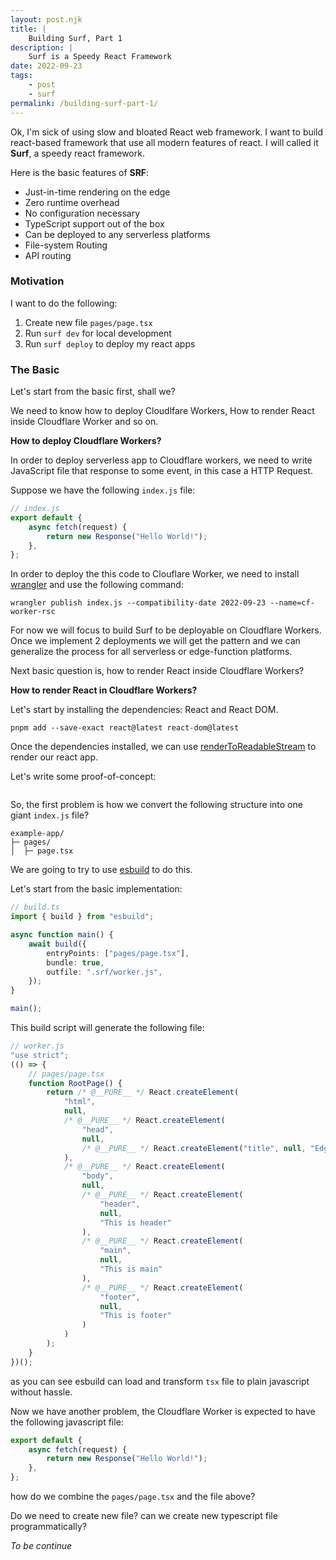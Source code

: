 ```yaml
---
layout: post.njk
title: |
    Building Surf, Part 1
description: |
    Surf is a Speedy React Framework
date: 2022-09-23
tags:
    - post
    - surf
permalink: /building-surf-part-1/
---
```


Ok, I'm sick of using slow and bloated React web framework. I want to build
react-based framework that use all modern features of react. I will called it
**Surf**, a speedy react framework.

Here is the basic features of **SRF**:

-   Just-in-time rendering on the edge
-   Zero runtime overhead
-   No configuration necessary
-   TypeScript support out of the box
-   Can be deployed to any serverless platforms
-   File-system Routing
-   API routing

### Motivation

I want to do the following:

1. Create new file `pages/page.tsx`
2. Run `surf dev` for local development
3. Run `surf deploy` to deploy my react apps

### The Basic

Let's start from the basic first, shall we?

We need to know how to deploy Cloudlfare Workers, How to render React inside
Cloudflare Worker and so on.

**How to deploy Cloudflare Workers?**

In order to deploy serverless app to Cloudflare workers, we need to write
JavaScript file that response to some event, in this case a HTTP Request.

Suppose we have the following `index.js` file:

```js
// index.js
export default {
    async fetch(request) {
        return new Response("Hello World!");
    },
};
```

In order to deploy the this code to Clouflare Worker, we need to install
[wrangler](https://github.com/cloudflare/wrangler2) and use the following
command:

```shell
wrangler publish index.js --compatibility-date 2022-09-23 --name=cf-worker-rsc
```

For now we will focus to build Surf to be deployable on Cloudflare Workers.
Once we implement 2 deployments we will get the pattern and we can generalize
the process for all serverless or edge-function platforms.

Next basic question is, how to render React inside Cloudflare Workers?

**How to render React in Cloudflare Workers?**

Let's start by installing the dependencies: React and React DOM.

```shell
pnpm add --save-exact react@latest react-dom@latest
```

Once the dependencies installed, we can use
[renderToReadableStream](https://reactjs.org/docs/react-dom-server.html#rendertoreadablestream)
to render our react app.

Let's write some proof-of-concept:

```typescript

```

So, the first problem is how we convert the following structure into one giant
`index.js` file?

```shell
example-app/
├─ pages/
│  ├─ page.tsx
```

We are going to try to use
[esbuild](https://esbuild.github.io/getting-started/#your-first-bundle) to do
this.

Let's start from the basic implementation:

```typescript
// build.ts
import { build } from "esbuild";

async function main() {
    await build({
        entryPoints: ["pages/page.tsx"],
        bundle: true,
        outfile: ".srf/worker.js",
    });
}

main();
```

This build script will generate the following file:

```js
// worker.js
"use strict";
(() => {
    // pages/page.tsx
    function RootPage() {
        return /* @__PURE__ */ React.createElement(
            "html",
            null,
            /* @__PURE__ */ React.createElement(
                "head",
                null,
                /* @__PURE__ */ React.createElement("title", null, "Edger POC")
            ),
            /* @__PURE__ */ React.createElement(
                "body",
                null,
                /* @__PURE__ */ React.createElement(
                    "header",
                    null,
                    "This is header"
                ),
                /* @__PURE__ */ React.createElement(
                    "main",
                    null,
                    "This is main"
                ),
                /* @__PURE__ */ React.createElement(
                    "footer",
                    null,
                    "This is footer"
                )
            )
        );
    }
})();
```

as you can see esbuild can load and transform `tsx` file to plain javascript
without hassle.

Now we have another problem, the Cloudflare Worker is expected to have the
following javascript file:

```js
export default {
    async fetch(request) {
        return new Response("Hello World!");
    },
};
```

how do we combine the `pages/page.tsx` and the file above?

Do we need to create new file? can we create new typescript file
programmatically?

_To be continue_
